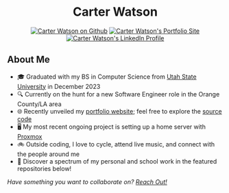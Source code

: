 <h1 align="center">Carter Watson</h1>

<!-- icons -->
<p align="center">
    <a href="https://github.com/cartwatson"><img src="https://img.shields.io/badge/github-cartwatson-24292e?style=for-the-badge&amp;logo=github" alt="Carter Watson on Github"></a>
    <a href="https://cartwatson.com"><img src="https://img.shields.io/badge/Portfolio-cartwatson.com-24292e?style=for-the-badge&amp;logo=github-pages&amp;logoColor=white" alt="Carter Watson's Portfolio Site"></a>
    <a href="https://linkedin.com/in/cartwatson"><img src="https://img.shields.io/badge/linkedin-cartwatson-24292e?style=for-the-badge&amp;logo=linkedin&amp;logoColor=white" alt="Carter Watson's LinkedIn Profile"></a>
</p>

## About Me

<!-- - 🏢 Currently honing my skills as a Software Engineering at the []() -->
- 🎓 Graduated with my BS in Computer Science from [Utah State University](https://www.usu.edu/) in December 2023
- 🔍 Currently on the hunt for a new Software Engineer role in the Orange County/LA area
- 🌐 Recently unveiled my [portfolio website](https://cartwatson.com); feel free to explore the [source code](https://github.com/cartwatson/cartwatson.github.io)
- 🖥️ My most recent ongoing project is setting up a home server with [Proxmox](https://proxmox.com)
- 🚲 Outside coding, I love to cycle, attend live music, and connect with the people around me
- 👀 Discover a spectrum of my personal and school work in the featured repositories below!

*Have something you want to collaborate on? [Reach Out!](https://www.linkedin.com/in/cartwatson)*
